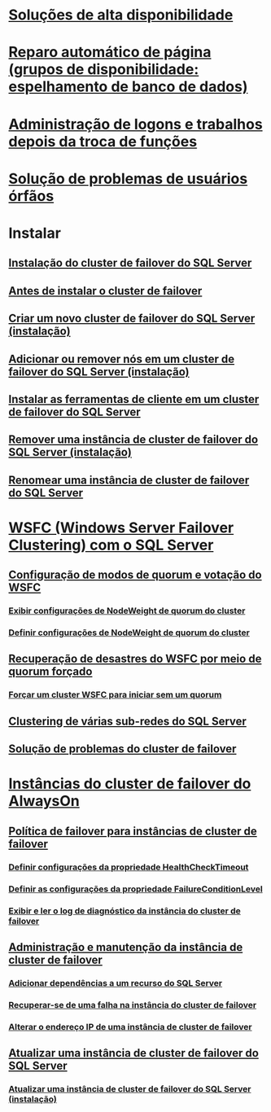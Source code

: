 

# [Soluções de alta disponibilidade](high-availability-solutions-sql-server.md)  


# [Reparo automático de página (grupos de disponibilidade: espelhamento de banco de dados)](automatic-page-repair-availability-groups-database-mirroring.md)  


# [Administração de logons e trabalhos depois da troca de funções](management-of-logins-and-jobs-after-role-switching-sql-server.md)  


# [Solução de problemas de usuários órfãos](troubleshoot-orphaned-users-sql-server.md)  



# Instalar


## [Instalação do cluster de failover do SQL Server](install/sql-server-failover-cluster-installation.md)  


## [Antes de instalar o cluster de failover](install/before-installing-failover-clustering.md)  


## [Criar um novo cluster de failover do SQL Server (instalação)](install/create-a-new-sql-server-failover-cluster-setup.md)  


## [Adicionar ou remover nós em um cluster de failover do SQL Server (instalação)](install/add-or-remove-nodes-in-a-sql-server-failover-cluster-setup.md)  


## [Instalar as ferramentas de cliente em um cluster de failover do SQL Server](install/install-client-tools-on-a-sql-server-failover-cluster.md)  


## [Remover uma instância de cluster de failover do SQL Server (instalação)](install/remove-a-sql-server-failover-cluster-instance-setup.md)  


## [Renomear uma instância de cluster de failover do SQL Server](install/rename-a-sql-server-failover-cluster-instance.md)  



# [WSFC (Windows Server Failover Clustering) com o SQL Server](windows/windows-server-failover-clustering-wsfc-with-sql-server.md)  


## [Configuração de modos de quorum e votação do WSFC](windows/wsfc-quorum-modes-and-voting-configuration-sql-server.md)  


### [Exibir configurações de NodeWeight de quorum do cluster](windows/view-cluster-quorum-nodeweight-settings.md)  


### [Definir configurações de NodeWeight de quorum do cluster](windows/configure-cluster-quorum-nodeweight-settings.md)  


## [Recuperação de desastres do WSFC por meio de quorum forçado](windows/wsfc-disaster-recovery-through-forced-quorum-sql-server.md)  


### [Forçar um cluster WSFC para iniciar sem um quorum](windows/force-a-wsfc-cluster-to-start-without-a-quorum.md)  


## [Clustering de várias sub-redes do SQL Server](windows/sql-server-multi-subnet-clustering-sql-server.md)  


## [Solução de problemas do cluster de failover](windows/failover-cluster-troubleshooting.md)  



# [Instâncias do cluster de failover do AlwaysOn](windows/always-on-failover-cluster-instances-sql-server.md)  


## [Política de failover para instâncias de cluster de failover](windows/failover-policy-for-failover-cluster-instances.md)  


### [Definir configurações da propriedade HealthCheckTimeout](windows/configure-healthchecktimeout-property-settings.md)  


### [Definir as configurações da propriedade FailureConditionLevel](windows/configure-failureconditionlevel-property-settings.md)  


### [Exibir e ler o log de diagnóstico da instância do cluster de failover](windows/view-and-read-failover-cluster-instance-diagnostics-log.md)  


## [Administração e manutenção da instância de cluster de failover](windows/failover-cluster-instance-administration-and-maintenance.md)  


### [Adicionar dependências a um recurso do SQL Server](windows/add-dependencies-to-a-sql-server-resource.md)  


### [Recuperar-se de uma falha na instância do cluster de failover](windows/recover-from-failover-cluster-instance-failure.md)  


### [Alterar o endereço IP de uma instância de cluster de failover](windows/change-the-ip-address-of-a-failover-cluster-instance.md)  


## [Atualizar uma instância de cluster de failover do SQL Server](windows/upgrade-a-sql-server-failover-cluster-instance.md)  


### [Atualizar uma instância de cluster de failover do SQL Server (instalação)](windows/upgrade-a-sql-server-failover-cluster-instance-setup.md)  